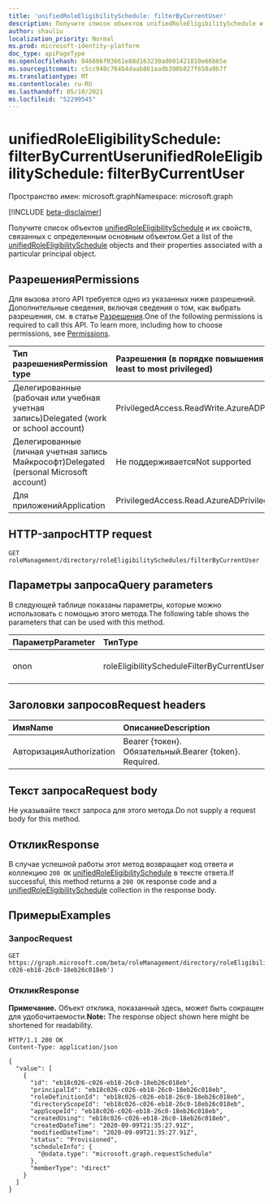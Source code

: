 ```yaml
---
title: 'unifiedRoleEligibilitySchedule: filterByCurrentUser'
description: Получите список объектов unifiedRoleEligibilitySchedule и их свойств, отфильтрованных определенным пользователем
author: shauliu
localization_priority: Normal
ms.prod: microsoft-identity-platform
doc_type: apiPageType
ms.openlocfilehash: 046606f03661e88d163230ad601421810e66b65e
ms.sourcegitcommit: c5cc948c764b4daab861aadb390b827f658a9b7f
ms.translationtype: MT
ms.contentlocale: ru-RU
ms.lasthandoff: 05/10/2021
ms.locfileid: "52299545"
---
```

# <a name="unifiedroleeligibilityschedule-filterbycurrentuser"></a><span data-ttu-id="f4282-103">unifiedRoleEligibilitySchedule: filterByCurrentUser</span><span class="sxs-lookup"><span data-stu-id="f4282-103">unifiedRoleEligibilitySchedule: filterByCurrentUser</span></span>
<span data-ttu-id="f4282-104">Пространство имен: microsoft.graph</span><span class="sxs-lookup"><span data-stu-id="f4282-104">Namespace: microsoft.graph</span></span>

[!INCLUDE [beta-disclaimer](../../includes/beta-disclaimer.md)]

<span data-ttu-id="f4282-105">Получите список объектов [unifiedRoleEligibilitySchedule](../resources/unifiedRoleEligibilitySchedule.md) и их свойств, связанных с определенным основным объектом.</span><span class="sxs-lookup"><span data-stu-id="f4282-105">Get a list of the [unifiedRoleEligibilitySchedule](../resources/unifiedRoleEligibilitySchedule.md) objects and their properties associated with a particular principal object.</span></span>

## <a name="permissions"></a><span data-ttu-id="f4282-106">Разрешения</span><span class="sxs-lookup"><span data-stu-id="f4282-106">Permissions</span></span>
<span data-ttu-id="f4282-p101">Для вызова этого API требуется одно из указанных ниже разрешений. Дополнительные сведения, включая сведения о том, как выбрать разрешения, см. в статье [Разрешения](/graph/permissions-reference).</span><span class="sxs-lookup"><span data-stu-id="f4282-p101">One of the following permissions is required to call this API. To learn more, including how to choose permissions, see [Permissions](/graph/permissions-reference).</span></span>

|<span data-ttu-id="f4282-109">Тип разрешения</span><span class="sxs-lookup"><span data-stu-id="f4282-109">Permission type</span></span>|<span data-ttu-id="f4282-110">Разрешения (в порядке повышения привилегий)</span><span class="sxs-lookup"><span data-stu-id="f4282-110">Permissions (from least to most privileged)</span></span>|
|:---|:---|
|<span data-ttu-id="f4282-111">Делегированные (рабочая или учебная учетная запись)</span><span class="sxs-lookup"><span data-stu-id="f4282-111">Delegated (work or school account)</span></span>|<span data-ttu-id="f4282-112">PrivilegedAccess.ReadWrite.AzureAD</span><span class="sxs-lookup"><span data-stu-id="f4282-112">PrivilegedAccess.ReadWrite.AzureAD</span></span>|
|<span data-ttu-id="f4282-113">Делегированные (личная учетная запись Майкрософт)</span><span class="sxs-lookup"><span data-stu-id="f4282-113">Delegated (personal Microsoft account)</span></span>|<span data-ttu-id="f4282-114">Не поддерживается</span><span class="sxs-lookup"><span data-stu-id="f4282-114">Not supported</span></span>|
|<span data-ttu-id="f4282-115">Для приложений</span><span class="sxs-lookup"><span data-stu-id="f4282-115">Application</span></span>|<span data-ttu-id="f4282-116">PrivilegedAccess.Read.AzureAD</span><span class="sxs-lookup"><span data-stu-id="f4282-116">PrivilegedAccess.Read.AzureAD</span></span>|

## <a name="http-request"></a><span data-ttu-id="f4282-117">HTTP-запрос</span><span class="sxs-lookup"><span data-stu-id="f4282-117">HTTP request</span></span>

<!-- {
  "blockType": "ignored"
}
-->
``` http
GET roleManagement/directory/roleEligibilitySchedules/filterByCurrentUser
```

## <a name="query-parameters"></a><span data-ttu-id="f4282-118">Параметры запроса</span><span class="sxs-lookup"><span data-stu-id="f4282-118">Query parameters</span></span>
<span data-ttu-id="f4282-119">В следующей таблице показаны параметры, которые можно использовать с помощью этого метода.</span><span class="sxs-lookup"><span data-stu-id="f4282-119">The following table shows the parameters that can be used with this method.</span></span>

|<span data-ttu-id="f4282-120">Параметр</span><span class="sxs-lookup"><span data-stu-id="f4282-120">Parameter</span></span>|<span data-ttu-id="f4282-121">Тип</span><span class="sxs-lookup"><span data-stu-id="f4282-121">Type</span></span>|<span data-ttu-id="f4282-122">Описание</span><span class="sxs-lookup"><span data-stu-id="f4282-122">Description</span></span>|
|:---|:---|:---|
|<span data-ttu-id="f4282-123">on</span><span class="sxs-lookup"><span data-stu-id="f4282-123">on</span></span>|<span data-ttu-id="f4282-124">roleEligibilityScheduleFilterByCurrentUserOptions</span><span class="sxs-lookup"><span data-stu-id="f4282-124">roleEligibilityScheduleFilterByCurrentUserOptions</span></span>|<span data-ttu-id="f4282-125">Id текущего пользователя.</span><span class="sxs-lookup"><span data-stu-id="f4282-125">Id of the current user.</span></span>|


## <a name="request-headers"></a><span data-ttu-id="f4282-126">Заголовки запросов</span><span class="sxs-lookup"><span data-stu-id="f4282-126">Request headers</span></span>
|<span data-ttu-id="f4282-127">Имя</span><span class="sxs-lookup"><span data-stu-id="f4282-127">Name</span></span>|<span data-ttu-id="f4282-128">Описание</span><span class="sxs-lookup"><span data-stu-id="f4282-128">Description</span></span>|
|:---|:---|
|<span data-ttu-id="f4282-129">Авторизация</span><span class="sxs-lookup"><span data-stu-id="f4282-129">Authorization</span></span>|<span data-ttu-id="f4282-p102">Bearer {токен}. Обязательный.</span><span class="sxs-lookup"><span data-stu-id="f4282-p102">Bearer {token}. Required.</span></span>|

## <a name="request-body"></a><span data-ttu-id="f4282-132">Текст запроса</span><span class="sxs-lookup"><span data-stu-id="f4282-132">Request body</span></span>
<span data-ttu-id="f4282-133">Не указывайте текст запроса для этого метода.</span><span class="sxs-lookup"><span data-stu-id="f4282-133">Do not supply a request body for this method.</span></span>

## <a name="response"></a><span data-ttu-id="f4282-134">Отклик</span><span class="sxs-lookup"><span data-stu-id="f4282-134">Response</span></span>

<span data-ttu-id="f4282-135">В случае успешной работы этот метод возвращает код ответа и коллекцию `200 OK` [unifiedRoleEligibilitySchedule](../resources/unifiedroleeligibilityschedule.md) в тексте ответа.</span><span class="sxs-lookup"><span data-stu-id="f4282-135">If successful, this method returns a `200 OK` response code and a [unifiedRoleEligibilitySchedule](../resources/unifiedroleeligibilityschedule.md) collection in the response body.</span></span>

## <a name="examples"></a><span data-ttu-id="f4282-136">Примеры</span><span class="sxs-lookup"><span data-stu-id="f4282-136">Examples</span></span>

### <a name="request"></a><span data-ttu-id="f4282-137">Запрос</span><span class="sxs-lookup"><span data-stu-id="f4282-137">Request</span></span>
<!-- {
  "blockType": "request",
  "name": "unifiedroleeligibilityschedule_filterbycurrentuser"
}
-->
``` http
GET https://graph.microsoft.com/beta/roleManagement/directory/roleEligibilitySchedules/filterByCurrentUser(on='eb18c026-c026-eb18-26c0-18eb26c018eb')
```


### <a name="response"></a><span data-ttu-id="f4282-138">Отклик</span><span class="sxs-lookup"><span data-stu-id="f4282-138">Response</span></span>
<span data-ttu-id="f4282-139">**Примечание.** Объект отклика, показанный здесь, может быть сокращен для удобочитаемости.</span><span class="sxs-lookup"><span data-stu-id="f4282-139">**Note:** The response object shown here might be shortened for readability.</span></span>
<!-- {
  "blockType": "response",
  "truncated": true,
  "@odata.type": "Collection(microsoft.graph.unifiedRoleEligibilitySchedule)"
}
-->
``` http
HTTP/1.1 200 OK
Content-Type: application/json

{
  "value": [
    {
      "id": "eb18c026-c026-eb18-26c0-18eb26c018eb",
      "principalId": "eb18c026-c026-eb18-26c0-18eb26c018eb",
      "roleDefinitionId": "eb18c026-c026-eb18-26c0-18eb26c018eb",
      "directoryScopeId": "eb18c026-c026-eb18-26c0-18eb26c018eb",
      "appScopeId": "eb18c026-c026-eb18-26c0-18eb26c018eb",
      "createdUsing": "eb18c026-c026-eb18-26c0-18eb26c018eb",
      "createdDateTime": "2020-09-09T21:35:27.91Z",
      "modifiedDateTime": "2020-09-09T21:35:27.91Z",
      "status": "Provisioned",
      "scheduleInfo": {
        "@odata.type": "microsoft.graph.requestSchedule"
      },
      "memberType": "direct"
    }
  ]
}
```

